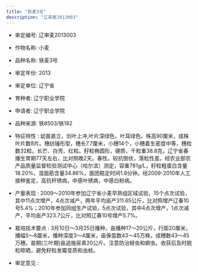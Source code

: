 ```yaml
---
title: "铁麦3号"
description: "辽审麦2013003"
---
```

* 审定编号:  辽审麦2013003

*  作物名称:  小麦

*  品种名称:  铁麦3号

*  审定年份:  2013

*  审定单位:  辽宁省

* 育种者:  辽宁职业学院

*  申请者:  辽宁职业学院

*  品种来源:  铁8503/铁182

*  特征特性 : 
幼苗直立，剑叶上冲,叶片深绿色，叶耳绿色。株高90厘米，成株叶片数8片。穗纺锤形型，穗长7.7厘米，小穗14个，小穗着生密度中等，穗粒数32粒。长芒、白壳、红粒。籽粒椭圆形，硬质，千粒重38.8克。辽宁省春播生育期77天左右，比对照晚2天。春性。较抗倒伏，落粒性差。经农业部农产品质量监督检验测试中心（哈尔滨）测定，容重781g/L，籽粒粗蛋白含量18.20%，湿面筋含量34.86%，面团稳定时间1.8分钟。经2009-2010年人工接种鉴定，高抗秆锈病，中感叶锈病，中感白粉病。
 
*  产量表现 : 
2009～2010年参加辽宁省小麦早熟组区域试验，15个点次试验，其中11点次增产，4点次减产，两年平均亩产311.65公斤，比对照增产辽春10号5.4%；2010年参加同组生产试验，5点次试验，其中4点次增产，1点次减产，平均亩产323.7公斤，比对照辽春10号增产5.7%。

*  栽培技术要点 : 
3月10日～3月25日播种，亩播种17～20公斤，行距20厘米，播幅5～8厘米，播种深度3～4厘米，亩保苗数43～45万株，成穗数43～45万穗。苗期(三叶期)亩追施尿素20公斤。注意防治蚜虫和螟虫。收获后及时脱粒晾晒，避免籽粒发霉变质和虫蛀。

*  审定意见 : 

